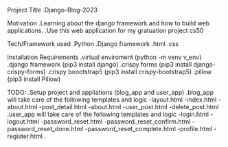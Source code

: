 Project Title
    .Django-Blog-2023

Motivation
    .Learning about the django framework and how to build web applications.
    .Use this web application for my gratuation project cs50


Tech/Framework used
    .Python
    .Django framework
    .html 
    .css

Installation Requirements
    .virtual enviroment    (python -m venv v_env)
    .django framework      (pip3 install django)
    .crispy forms          (pip3 install django-crispy-forms)
    .crispy boootstrap5    (pip3 install crispy-bootstrap5)
    .pillow                (pip3 install Pillow)

TODO:
    .Setup project and appliations (blog_app and user_app)
    .blog_app will take care of the following templates and logic 
        -layout.html
        -index.html
        -about.html
        -post_detail.html
        -about.html
        -user_post.html
        -delete_post.html
    .user_app will take care of the following templates and logic
        -login.html
        -logout.html
        -password_reset.html
        -password_reset_confirm.html
        -password_reset_done.html
        -password_reset_complete.html
        -profile.html
        -register.html
    .